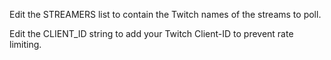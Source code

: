 Edit the STREAMERS list to contain the Twitch names of the streams to poll.

Edit the CLIENT_ID string to add your Twitch Client-ID to prevent rate limiting.